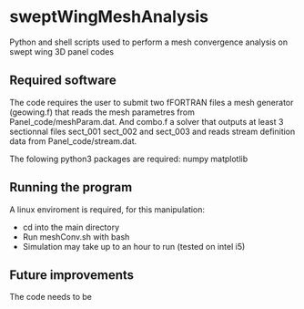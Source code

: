# sweptWingMeshAnalysis
Python and shell scripts used to perform a mesh convergence analysis on swept wing 3D panel codes

## Required software
The code requires the user to submit two fFORTRAN files a mesh generator (geowing.f) that reads the mesh parametres from Panel_code/meshParam.dat. And combo.f a solver that outputs at least 3 sectionnal files sect_001 sect_002 and sect_003 and reads stream definition data from Panel_code/stream.dat.

The folowing python3 packages are required:
  numpy
  matplotlib
  
## Running the program
A linux enviroment is required, for this manipulation:
- cd into the main directory
- Run meshConv.sh with bash
- Simulation may take up to an hour to run (tested on intel i5)

## Future improvements
The code needs to be 
